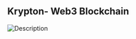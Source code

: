 ## Krypton- Web3 Blockchain

![Description](https://drive.google.com/uc?export=view&id=109K6xk9B12l2q7ZxlNIQ2BJHUKWB5CzP)

